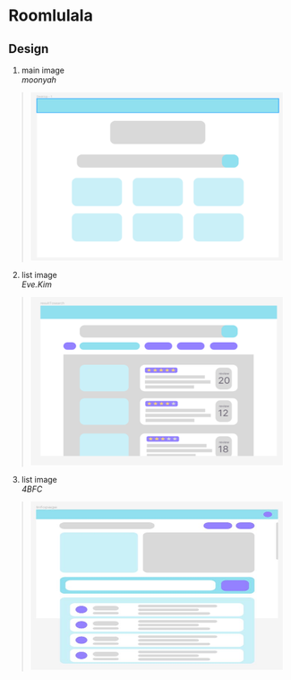 # Roomlulala
## Design
1. main image   
*moonyah* 
><img src="./img/main.png" width="450px" height="300px" title="main" alt="main"></img><br/>
2. list image   
*Eve.Kim* 
><img src="./img/list.png" width="450px" height="300px" title="main" alt="main"></img><br/>
3. list image   
*4BFC*
><img src="./img/info.JPG" width="450px" height="300px" title="main" alt="main"></img><br/>